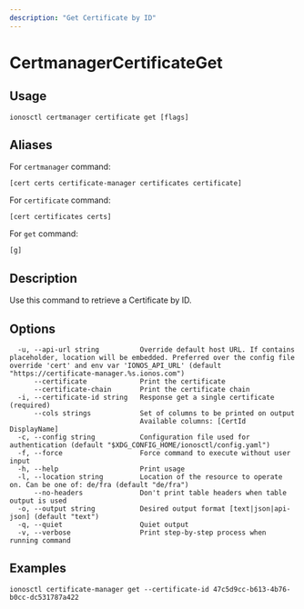 ```yaml
---
description: "Get Certificate by ID"
---
```


# CertmanagerCertificateGet

## Usage

```text
ionosctl certmanager certificate get [flags]
```

## Aliases

For `certmanager` command:

```text
[cert certs certificate-manager certificates certificate]
```

For `certificate` command:

```text
[cert certificates certs]
```

For `get` command:

```text
[g]
```

## Description

Use this command to retrieve a Certificate by ID.

## Options

```text
  -u, --api-url string          Override default host URL. If contains placeholder, location will be embedded. Preferred over the config file override 'cert' and env var 'IONOS_API_URL' (default "https://certificate-manager.%s.ionos.com")
      --certificate             Print the certificate
      --certificate-chain       Print the certificate chain
  -i, --certificate-id string   Response get a single certificate (required)
      --cols strings            Set of columns to be printed on output 
                                Available columns: [CertId DisplayName]
  -c, --config string           Configuration file used for authentication (default "$XDG_CONFIG_HOME/ionosctl/config.yaml")
  -f, --force                   Force command to execute without user input
  -h, --help                    Print usage
  -l, --location string         Location of the resource to operate on. Can be one of: de/fra (default "de/fra")
      --no-headers              Don't print table headers when table output is used
  -o, --output string           Desired output format [text|json|api-json] (default "text")
  -q, --quiet                   Quiet output
  -v, --verbose                 Print step-by-step process when running command
```

## Examples

```text
ionosctl certificate-manager get --certificate-id 47c5d9cc-b613-4b76-b0cc-dc531787a422
```

